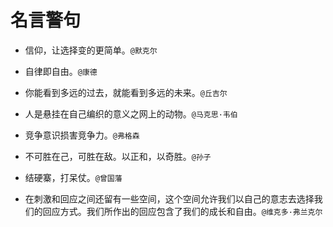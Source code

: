 # 名言警句

- 信仰，让选择变的更简单。`@默克尔`

- 自律即自由。`@康德`

- 你能看到多远的过去，就能看到多远的未来。`@丘吉尔`

- 人是悬挂在自己编织的意义之网上的动物。`@马克思·韦伯`

- 竞争意识损害竞争力。`@弗格森`

- 不可胜在己，可胜在敌。以正和，以奇胜。`@孙子`

- 结硬寨，打呆仗。`@曾国藩`

- 在刺激和回应之间还留有一些空间，这个空间允许我们以自己的意志去选择我们的回应方式。我们所作出的回应包含了我们的成长和自由。`@维克多·弗兰克尔`

